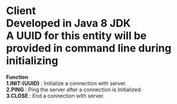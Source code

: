 **Client**  
Developed in Java 8 JDK  
A UUID for this entity will be provided in command line during initializing    
=======================================================
**Function**  
**1.INIT:{UUID}** 		: Initialize a connection with server.  
**2.PING**              : Ping the server after a connection is Initialized.  
**3.CLOSE** 			: End a connection with server.  
